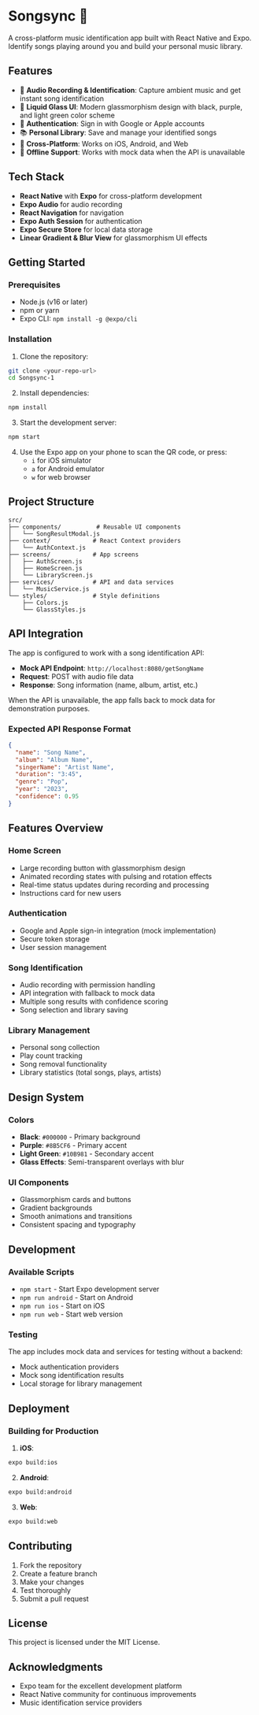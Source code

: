 # Songsync 🎵

A cross-platform music identification app built with React Native and Expo. Identify songs playing around you and build your personal music library.

## Features

- 🎤 **Audio Recording & Identification**: Capture ambient music and get instant song identification
- 🎨 **Liquid Glass UI**: Modern glassmorphism design with black, purple, and light green color scheme
- 🔐 **Authentication**: Sign in with Google or Apple accounts
- 📚 **Personal Library**: Save and manage your identified songs
- 📱 **Cross-Platform**: Works on iOS, Android, and Web
- 🔄 **Offline Support**: Works with mock data when the API is unavailable

## Tech Stack

- **React Native** with **Expo** for cross-platform development
- **Expo Audio** for audio recording
- **React Navigation** for navigation
- **Expo Auth Session** for authentication
- **Expo Secure Store** for local data storage
- **Linear Gradient & Blur View** for glassmorphism UI effects

## Getting Started

### Prerequisites

- Node.js (v16 or later)
- npm or yarn
- Expo CLI: `npm install -g @expo/cli`

### Installation

1. Clone the repository:
```bash
git clone <your-repo-url>
cd Songsync-1
```

2. Install dependencies:
```bash
npm install
```

3. Start the development server:
```bash
npm start
```

4. Use the Expo app on your phone to scan the QR code, or press:
   - `i` for iOS simulator
   - `a` for Android emulator
   - `w` for web browser

## Project Structure

```
src/
├── components/          # Reusable UI components
│   └── SongResultModal.js
├── context/            # React Context providers
│   └── AuthContext.js
├── screens/            # App screens
│   ├── AuthScreen.js
│   ├── HomeScreen.js
│   └── LibraryScreen.js
├── services/           # API and data services
│   └── MusicService.js
└── styles/             # Style definitions
    ├── Colors.js
    └── GlassStyles.js
```

## API Integration

The app is configured to work with a song identification API:

- **Mock API Endpoint**: `http://localhost:8080/getSongName`
- **Request**: POST with audio file data
- **Response**: Song information (name, album, artist, etc.)

When the API is unavailable, the app falls back to mock data for demonstration purposes.

### Expected API Response Format

```json
{
  "name": "Song Name",
  "album": "Album Name", 
  "singerName": "Artist Name",
  "duration": "3:45",
  "genre": "Pop",
  "year": "2023",
  "confidence": 0.95
}
```

## Features Overview

### Home Screen
- Large recording button with glassmorphism design
- Animated recording states with pulsing and rotation effects
- Real-time status updates during recording and processing
- Instructions card for new users

### Authentication
- Google and Apple sign-in integration (mock implementation)
- Secure token storage
- User session management

### Song Identification
- Audio recording with permission handling
- API integration with fallback to mock data
- Multiple song results with confidence scoring
- Song selection and library saving

### Library Management
- Personal song collection
- Play count tracking
- Song removal functionality
- Library statistics (total songs, plays, artists)

## Design System

### Colors
- **Black**: `#000000` - Primary background
- **Purple**: `#8B5CF6` - Primary accent
- **Light Green**: `#10B981` - Secondary accent
- **Glass Effects**: Semi-transparent overlays with blur

### UI Components
- Glassmorphism cards and buttons
- Gradient backgrounds
- Smooth animations and transitions
- Consistent spacing and typography

## Development

### Available Scripts

- `npm start` - Start Expo development server
- `npm run android` - Start on Android
- `npm run ios` - Start on iOS
- `npm run web` - Start web version

### Testing

The app includes mock data and services for testing without a backend:

- Mock authentication providers
- Mock song identification results
- Local storage for library management

## Deployment

### Building for Production

1. **iOS**: 
```bash
expo build:ios
```

2. **Android**:
```bash
expo build:android
```

3. **Web**:
```bash
expo build:web
```

## Contributing

1. Fork the repository
2. Create a feature branch
3. Make your changes
4. Test thoroughly
5. Submit a pull request

## License

This project is licensed under the MIT License.

## Acknowledgments

- Expo team for the excellent development platform
- React Native community for continuous improvements
- Music identification service providers